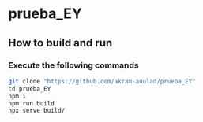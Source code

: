 # prueba_EY

## How to build and run
### Execute the following commands
``` bash
git clone "https://github.com/akram-aoulad/prueba_EY"
cd prueba_EY
npm i 
npm run build
npx serve build/
```


